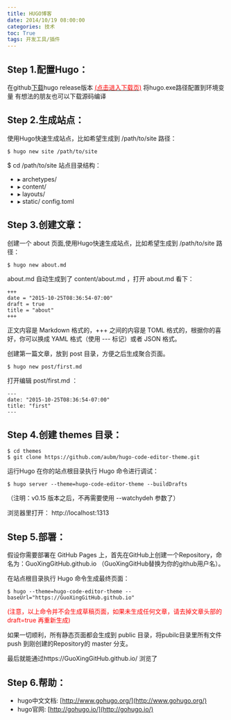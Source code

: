 ```yaml
---
title: HUGO博客
date: 2014/10/19 08:00:00
categories: 技术
toc: True
tags: 开发工具/插件
---
```

## Step 1.配置Hugo：

在github[下载](https://github.com/gohugoio/hugo/releases)hugo release版本  [<font color=red>(点击进入下载页)</font>](https://github.com/gohugoio/hugo/releases)
将hugo.exe路径配置到环境变量
有想法的朋友也可以下载源码编译


## Step 2.生成站点：
使用Hugo快速生成站点，比如希望生成到 /path/to/site 路径：

```
$ hugo new site /path/to/site
```
$ cd /path/to/site
站点目录结构：

  * ▸ archetypes/
  * ▸ content/
  * ▸ layouts/
  * ▸ static/
    config.toml


## Step 3.创建文章：
创建一个 about 页面,使用Hugo快速生成站点，比如希望生成到 /path/to/site 路径：

```
$ hugo new about.md
```
about.md 自动生成到了 content/about.md ，打开 about.md 看下：

```
+++
date = "2015-10-25T08:36:54-07:00"
draft = true
title = "about"
+++
```

正文内容是 Markdown 格式的，+++ 之间的内容是 TOML 格式的，根据你的喜好，你可以换成 YAML 格式（使用 --- 标记）或者 JSON 格式。

创建第一篇文章，放到 post 目录，方便之后生成聚合页面。

```
$ hugo new post/first.md
```

打开编辑 post/first.md ：

```
---
date: "2015-10-25T08:36:54-07:00"
title: "first"
---
```

## Step 4.创建 themes 目录：
```
$ cd themes
$ git clone https://github.com/aubm/hugo-code-editor-theme.git
```
运行Hugo
在你的站点根目录执行 Hugo 命令进行调试：

```
$ hugo server --theme=hugo-code-editor-theme --buildDrafts
```
（注明：v0.15 版本之后，不再需要使用 --watchydeh 参数了）

浏览器里打开： http://localhost:1313


## Step 5.部署：
假设你需要部署在 GitHub Pages 上，首先在GitHub上创建一个Repository，命名为：GuoXingGitHub.github.io （GuoXingGitHub替换为你的github用户名）。

在站点根目录执行 Hugo 命令生成最终页面：
```
$ hugo --theme=hugo-code-editor-theme --baseUrl="https://GuoXingGitHub.github.io"
```
<font color=red>(注意，以上命令并不会生成草稿页面，如果未生成任何文章，请去掉文章头部的 draft=true 再重新生成)</font>

如果一切顺利，所有静态页面都会生成到 public 目录，将pubilc目录里所有文件 push 到刚创建的Repository的 master 分支。

最后就能通过https://GuoXingGitHub.github.io/ 浏览了


## Step 6.帮助：

* hugo中文文档: [http://www.gohugo.org/](http://www.gohugo.org/)
* hugo官网: [http://gohugo.io/](http://gohugo.io/)